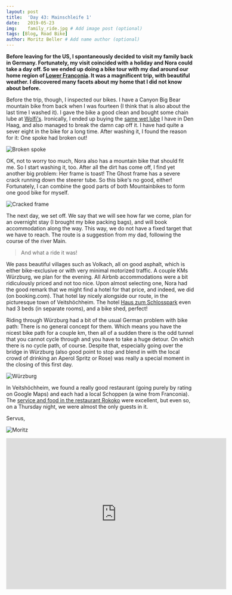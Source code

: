 ```yaml
---
layout: post
title:  'Day 43: Mainschleife 1'
date:   2019-05-23
img:    family_ride.jpg # Add image post (optional)
tags: [Blog, Road Bike]
author: Moritz Beller # Add name author (optional)
---
```



**Before leaving for the US, I spontaneously decided to visit my
  family back in Germany. Fortunately, my visit coincided with a
  holiday and Nora could take a day off. So we ended up doing a bike
  tour with my dad around our home region of [Lower
  Franconia](https://en.wikipedia.org/wiki/Lower_Franconia). It was a
  magnificent trip, with beautiful weather. I discovered many facets
  about my home that I did not know about before.**

Before the trip, though, I inspected our bikes. I have a Canyon Big
Bear mountain bike from back when I was fourteen (I think that is also
about the last time I washed it). I gave the bike a good clean and
bought some chain lube at
[Wolfi's](https://www.wolfis-bikes.com/). Ironically, I ended up
buying the [same wet
lube](https://www.amazon.de/Finish-Line-Crosscountry-Spritzflasche-Mehrfarbig/dp/B00Z779USE/ref=sr_1_12?__mk_nl_NL=%C3%85M%C3%85%C5%BD%C3%95%C3%91&keywords=finish+line&qid=1560252235&s=gateway&sr=8-12)
I have in Den Haag, and also managed to break the damn cap off it. I
have had quite a sever eight in the bike for a long time. After
washing it, I found the reason for it: One spoke had broken out!


![Broken spoke]({{site.baseurl}}/assets/img/brokenspoke.jpg)


OK, not to worry too much, Nora also has a mountain bike that should
fit me. So I start washing it, too. After all the dirt has come off, I
find yet another big problem: Her frame is toast! The Ghost frame has
a severe crack running down the steerer tube. So this bike's no good,
either! Fortunately, I can combine the good parts of both
Mountainbikes to form one good bike for myself.

![Cracked frame]({{site.baseurl}}/assets/img/brokenframe.jpg)

The next day, we set off. We say that we will see how far we come,
plan for an overnight stay (I brought my bike packing bags), and will
book accommodation along the way. This way, we do not have a fixed
target that we have to reach. The route is a suggestion from my dad,
following the course of the river Main.

> And what a ride it was!

We pass beautiful villages such as Volkach, all on good asphalt, which
is either bike-exclusive or with very minimal motorized traffic. A
couple KMs Würzburg, we plan for the evening. All Airbnb
accommodations were a bit ridiculously priced and not too nice. Upon
almost selecting one, Nora had the good remark that we might find a
hotel for that price, and indeed, we did (on booking.com). That hotel
lay nicely alongside our route, in the picturesque town of
Veitshöchheim. The hotel [Haus zum
Schlosspark](http://www.hauszumschlosspark.de/) even had 3 beds (in
separate rooms), and a bike shed, perfect!

Riding through Würzburg had a bit of the usual German problem with
bike path: There is no general concept for them. Which means you have
the nicest bike path for a couple km, then all of a sudden there is
the odd tunnel that you cannot cycle through and you have to take a
huge detour. On which there is no cycle path, of course. Despite that,
especially going over the bridge in Würzburg (also good point to stop
and blend in with the local crowd of drinking an Aperol Spritz or
Rose) was really a special moment in the closing of this first day.

![Würzburg]({{site.baseurl}}/assets/img/wuerzburg.jpg)

In Veitshöchheim, we found a really good restaurant (going purely by
rating on Google Maps) and each had a local Schoppen (a wine from
Franconia). The [service and food in the restaurant
Rokoko](http://www.rokoko-veitshoechheim.de/cms/rokoko/restaurant.php)
were excellent, but even so, on a Thursday night, we were almost the
only guests in it.

Servus,

![Moritz]({{site.baseurl}}/assets/img/moritz.png)

<iframe height='405' width='590' frameborder='0'
allowtransparency='true' scrolling='no'
src='https://www.strava.com/activities/2391230825/embed/6ce238554e7e72f19e1d0890c316b723a6d0f586'></iframe>
